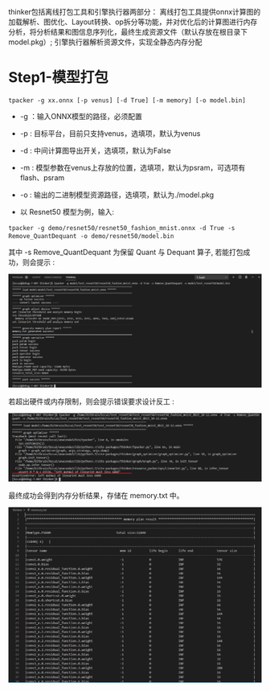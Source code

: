 thinker包括离线打包工具和引擎执行器两部分：
离线打包工具提供onnx计算图的加载解析、图优化、Layout转换、op拆分等功能，并对优化后的计算图进行内存分析，将分析结果和图信息序列化，最终生成资源文件（默认存放在根目录下model.pkg）;
引擎执行器解析资源文件，实现全静态内存分配


# Step1-模型打包
```Shell
tpacker -g xx.onnx [-p venus] [-d True] [-m memory] [-o model.bin]
```
* -g ：输入ONNX模型的路径，必须配置
* -p : 目标平台，目前只支持venus，选填项，默认为venus
* -d : 中间计算图导出开关，选填项，默认为False
* -m : 模型参数在venus上存放的位置，选填项，默认为psram，可选项有flash、psram
* -o : 输出的二进制模型资源路径，选填项，默认为./model.pkg

* 以 Resnet50 模型为例，输入:
```Shell
tpacker -g demo/resnet50/resnet50_fashion_mnist.onnx -d True -s Remove_QuantDequant -o demo/resnet50/model.bin
```
其中 -s Remove_QuantDequant 为保留 Quant 与 Dequant 算子, 若能打包成功，则会提示 : 

![如下图片](./images/Resnet50_sucess.png)

若超出硬件或内存限制，则会提示错误要求设计反工 :

![如下图片](./images/Resnet50_err.png)

最终成功会得到内存分析结果，存储在 memory.txt 中。

![PSRAM 内存结果](./images/Resnet50_Mem1.png)

